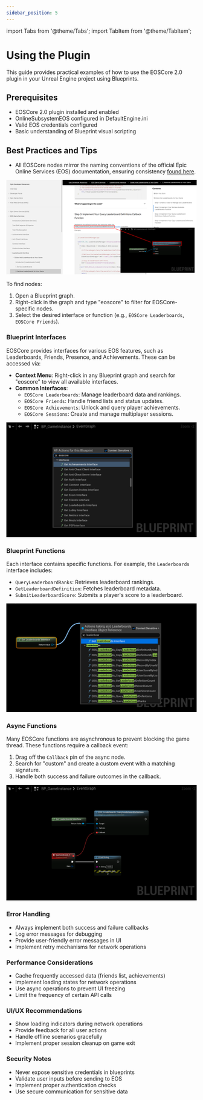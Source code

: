 ```yaml
---
sidebar_position: 5
---
```


import Tabs from '@theme/Tabs';
import TabItem from '@theme/TabItem';

# Using the Plugin

This guide provides practical examples of how to use the EOSCore 2.0 plugin in your Unreal Engine project using Blueprints.

## Prerequisites

- EOSCore 2.0 plugin installed and enabled
- OnlineSubsystemEOS configured in DefaultEngine.ini
- Valid EOS credentials configured
- Basic understanding of Blueprint visual scripting

## Best Practices and Tips
- All EOSCore nodes mirror the naming conventions of the official Epic Online Services (EOS) documentation, ensuring consistency [found here](https://dev.epicgames.com/docs/game-services/leaderboards). 

![Image](./images/using_nodes.png)

To find nodes:
1. Open a Blueprint graph.
2. Right-click in the graph and type "eoscore" to filter for EOSCore-specific nodes.
3. Select the desired interface or function (e.g., `EOSCore Leaderboards`, `EOSCore Friends`).

### Blueprint Interfaces
EOSCore provides interfaces for various EOS features, such as Leaderboards, Friends, Presence, and Achievements. These can be accessed via:
- **Context Menu**: Right-click in any Blueprint graph and search for "eoscore" to view all available interfaces.
- **Common Interfaces**:
  - `EOSCore Leaderboards`: Manage leaderboard data and rankings.
  - `EOSCore Friends`: Handle friend lists and status updates.
  - `EOSCore Achievements`: Unlock and query player achievements.
  - `EOSCore Sessions`: Create and manage multiplayer sessions.

![Image](./images/interfaces.png)

### Blueprint Functions
Each interface contains specific functions. For example, the `Leaderboards` interface includes:

- `QueryLeaderboardRanks`: Retrieves leaderboard rankings.
- `GetLeaderboardDefinition`: Fetches leaderboard metadata.
- `SubmitLeaderboardScore`: Submits a player's score to a leaderboard.

![Image](./images/leaderboards_interface.png)

### Async Functions
Many EOSCore functions are asynchronous to prevent blocking the game thread. These functions require a callback event:

1. Drag off the `Callback` pin of the async node.
2. Search for "custom" and create a custom event with a matching signature.
3. Handle both success and failure outcomes in the callback.

![Image](./images/async_functions.png)



### Error Handling
- Always implement both success and failure callbacks
- Log error messages for debugging
- Provide user-friendly error messages in UI
- Implement retry mechanisms for network operations

### Performance Considerations
- Cache frequently accessed data (friends list, achievements)
- Implement loading states for network operations
- Use async operations to prevent UI freezing
- Limit the frequency of certain API calls

### UI/UX Recommendations
- Show loading indicators during network operations
- Provide feedback for all user actions
- Handle offline scenarios gracefully
- Implement proper session cleanup on game exit

### Security Notes
- Never expose sensitive credentials in blueprints
- Validate user inputs before sending to EOS
- Implement proper authentication checks
- Use secure communication for sensitive data

